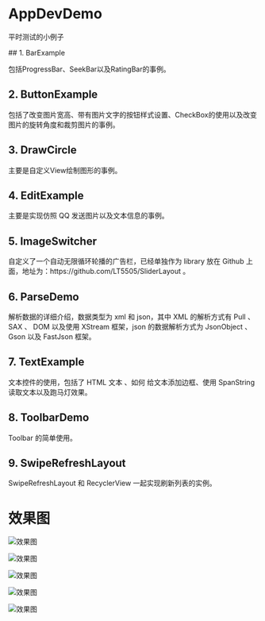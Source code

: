 # AppDevDemo
<p>平时测试的小例子</p>
##  1. BarExample
<p>包括ProgressBar、SeekBar以及RatingBar的事例。</p>

## 2. ButtonExample
<p>包括了改变图片宽高、带有图片文字的按钮样式设置、CheckBox的使用以及改变图片的旋转角度和裁剪图片的事例。</p>

## 3. DrawCircle
<p>主要是自定义View绘制图形的事例。</p>

## 4. EditExample
<p>主要是实现仿照 QQ 发送图片以及文本信息的事例。</p>

## 5. ImageSwitcher
<p>自定义了一个自动无限循环轮播的广告栏，已经单独作为 library 放在 Github 上面，地址为：https://github.com/LT5505/SliderLayout 。</p>

## 6. ParseDemo
<p>解析数据的详细介绍，数据类型为 xml 和 json，其中 XML 的解析方式有 Pull 、SAX 、 DOM 以及使用 XStream 框架，json 的数据解析方式为 JsonObject 、 Gson 以及 FastJson 框架。</p>

## 7. TextExample
<p>文本控件的使用，包括了 HTML 文本 、如何 给文本添加边框、使用 SpanString 读取文本以及跑马灯效果。</p>

## 8. ToolbarDemo
<p>Toolbar 的简单使用。</p>

## 9. SwipeRefreshLayout
<p>SwipeRefreshLayout 和 RecyclerView 一起实现刷新列表的实例。</p>

# 效果图


![效果图](https://github.com/LT5505/AppDevDemo/blob/master/editexample/screenhots/1.png?raw=true)

![效果图 ](https://github.com/LT5505/AppDevDemo/blob/master/imageswitcher/Screenhots/1.png?raw=true)

![效果图](https://github.com/LT5505/AppDevDemo/blob/master/parsedemo/Screenhots/1.png?raw=true)

![效果图](https://github.com/LT5505/AppDevDemo/blob/master/buttonexample/Screenshot/Screenshot_1.png?raw=true)

![效果图](https://github.com/LT5505/AppDevDemo/blob/master/swiperefreshlayout/Screenshots/loading.gif?raw=true)
